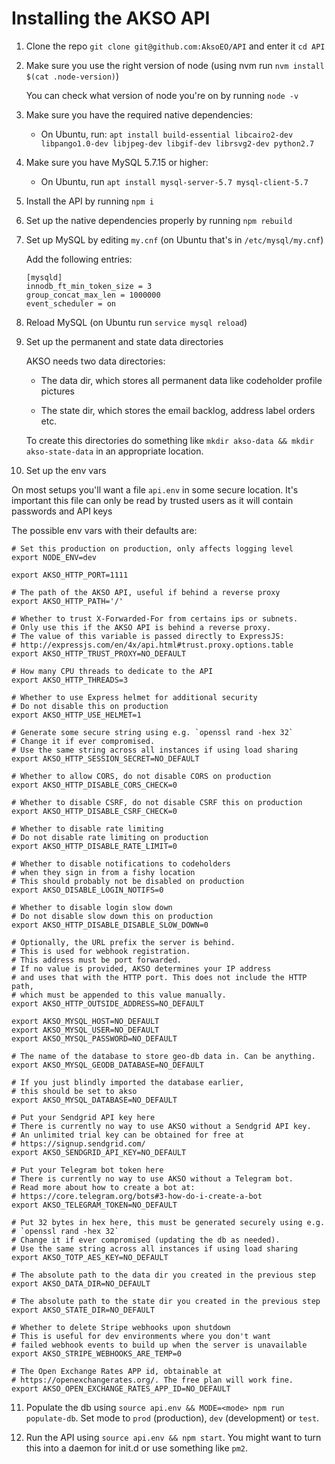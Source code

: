 # Installing the AKSO API

1. Clone the repo `git clone git@github.com:AksoEO/API` and enter it `cd API`

2. Make sure you use the right version of node (using nvm run `nvm install $(cat .node-version)`)

   You can check what version of node you're on by running `node -v`

3. Make sure you have the required native dependencies:

   - On Ubuntu, run: `apt install build-essential libcairo2-dev libpango1.0-dev libjpeg-dev libgif-dev librsvg2-dev python2.7`

4. Make sure you have MySQL 5.7.15 or higher:

   - On Ubuntu, run `apt install mysql-server-5.7 mysql-client-5.7`

5. Install the API by running `npm i`

6. Set up the native dependencies properly by running `npm rebuild`

7. Set up MySQL by editing `my.cnf` (on Ubuntu that's in `/etc/mysql/my.cnf`)

   Add the following entries:
   ```
   [mysqld]
   innodb_ft_min_token_size = 3
   group_concat_max_len = 1000000
   event_scheduler = on
   ```

8. Reload MySQL (on Ubuntu run `service mysql reload`)

9. Set up the permanent and state data directories

   AKSO needs two data directories:

   - The data dir, which stores all permanent data like codeholder profile pictures

   - The state dir, which stores the email backlog, address label orders etc.

   To create this directories do something like `mkdir akso-data && mkdir akso-state-data` in an appropriate location.

10. Set up the env vars

   On most setups you'll want a file `api.env` in some secure location. It's important this file can only be read by trusted users as it will contain passwords and API keys

   The possible env vars with their defaults are: 

   ```
   # Set this production on production, only affects logging level
   export NODE_ENV=dev

   export AKSO_HTTP_PORT=1111

   # The path of the AKSO API, useful if behind a reverse proxy
   export AKSO_HTTP_PATH='/'

   # Whether to trust X-Forwarded-For from certains ips or subnets.
   # Only use this if the AKSO API is behind a reverse proxy.
   # The value of this variable is passed directly to ExpressJS: 
   # http://expressjs.com/en/4x/api.html#trust.proxy.options.table
   export AKSO_HTTP_TRUST_PROXY=NO_DEFAULT

   # How many CPU threads to dedicate to the API
   export AKSO_HTTP_THREADS=3

   # Whether to use Express helmet for additional security
   # Do not disable this on production
   export AKSO_HTTP_USE_HELMET=1

   # Generate some secure string using e.g. `openssl rand -hex 32`
   # Change it if ever compromised.
   # Use the same string across all instances if using load sharing
   export AKSO_HTTP_SESSION_SECRET=NO_DEFAULT

   # Whether to allow CORS, do not disable CORS on production
   export AKSO_HTTP_DISABLE_CORS_CHECK=0

   # Whether to disable CSRF, do not disable CSRF this on production
   export AKSO_HTTP_DISABLE_CSRF_CHECK=0

   # Whether to disable rate limiting
   # Do not disable rate limiting on production
   export AKSO_HTTP_DISABLE_RATE_LIMIT=0

   # Whether to disable notifications to codeholders
   # when they sign in from a fishy location
   # This should probably not be disabled on production
   export AKSO_DISABLE_LOGIN_NOTIFS=0

   # Whether to disable login slow down
   # Do not disable slow down this on production
   export AKSO_HTTP_DISABLE_DISABLE_SLOW_DOWN=0

   # Optionally, the URL prefix the server is behind.
   # This is used for webhook registration.
   # This address must be port forwarded.
   # If no value is provided, AKSO determines your IP address
   # and uses that with the HTTP port. This does not include the HTTP path,
   # which must be appended to this value manually.
   export AKSO_HTTP_OUTSIDE_ADDRESS=NO_DEFAULT

   export AKSO_MYSQL_HOST=NO_DEFAULT
   export AKSO_MYSQL_USER=NO_DEFAULT
   export AKSO_MYSQL_PASSWORD=NO_DEFAULT

   # The name of the database to store geo-db data in. Can be anything.
   export AKSO_MYSQL_GEODB_DATABASE=NO_DEFAULT

   # If you just blindly imported the database earlier,
   # this should be set to akso
   export AKSO_MYSQL_DATABASE=NO_DEFAULT

   # Put your Sendgrid API key here
   # There is currently no way to use AKSO without a Sendgrid API key.
   # An unlimited trial key can be obtained for free at 
   # https://signup.sendgrid.com/
   export AKSO_SENDGRID_API_KEY=NO_DEFAULT

   # Put your Telegram bot token here
   # There is currently no way to use AKSO without a Telegram bot.
   # Read more about how to create a bot at:
   # https://core.telegram.org/bots#3-how-do-i-create-a-bot
   export AKSO_TELEGRAM_TOKEN=NO_DEFAULT

   # Put 32 bytes in hex here, this must be generated securely using e.g.
   # `openssl rand -hex 32`
   # Change it if ever compromised (updating the db as needed).
   # Use the same string across all instances if using load sharing
   export AKSO_TOTP_AES_KEY=NO_DEFAULT

   # The absolute path to the data dir you created in the previous step
   export AKSO_DATA_DIR=NO_DEFAULT 

   # The absolute path to the state dir you created in the previous step
   export AKSO_STATE_DIR=NO_DEFAULT

   # Whether to delete Stripe webhooks upon shutdown
   # This is useful for dev environments where you don't want
   # failed webhook events to build up when the server is unavailable
   export AKSO_STRIPE_WEBHOOKS_ARE_TEMP=0

   # The Open Exchange Rates APP id, obtainable at 
   # https://openexchangerates.org/. The free plan will work fine.
   export AKSO_OPEN_EXCHANGE_RATES_APP_ID=NO_DEFAULT
   ```

11. Populate the db using `source api.env && MODE=<mode> npm run populate-db`. Set mode to `prod` (production), `dev` (development) or `test`.

12. Run the API using `source api.env && npm start`. You might want to turn this into a daemon for init.d or use something like `pm2`.
